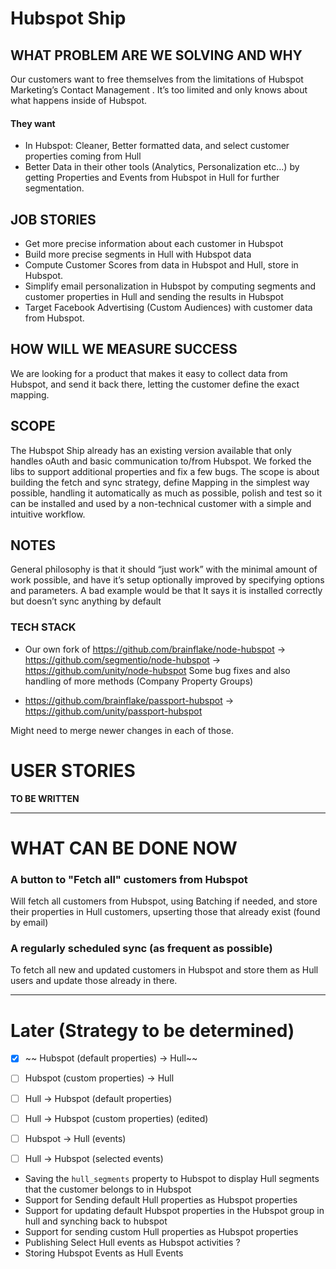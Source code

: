 # Hubspot Ship

## WHAT PROBLEM ARE WE SOLVING AND WHY

Our customers want to free themselves from the limitations of Hubspot Marketing’s Contact Management . It’s too limited and only knows about what happens inside of Hubspot.

#### They want

* In Hubspot: Cleaner, Better formatted data, and select customer properties coming from Hull
* Better Data in their other tools (Analytics, Personalization etc…) by getting Properties and Events from Hubspot in Hull for further segmentation.

## JOB STORIES

* Get more precise information about each customer in Hubspot
* Build more precise segments in Hull with Hubspot data
* Compute Customer Scores from data in Hubspot and Hull, store in Hubspot.
* Simplify email personalization in Hubspot by computing segments and customer properties in Hull and sending the results in Hubspot
* Target Facebook Advertising (Custom Audiences) with customer data from Hubspot. 

## HOW WILL WE MEASURE SUCCESS

We are looking for a product that makes it easy to collect data from Hubspot, and send it back there, letting the customer define the exact mapping.

## SCOPE

The Hubspot Ship already has an existing version available that only handles oAuth and basic communication to/from Hubspot. We forked the libs to support additional properties and fix a few bugs. The scope is about building the fetch and sync strategy, define Mapping in the simplest way possible, handling it automatically as much as possible, polish and test so it can be installed and used by a non-technical customer with a simple and intuitive workflow.

## NOTES

General philosophy is that it should “just work” with the minimal amount of work possible, and have it’s setup optionally improved by specifying options and parameters.  A bad example would be that It says it is installed correctly but doesn’t sync anything by default

### TECH STACK

- Our own fork of https://github.com/brainflake/node-hubspot → https://github.com/segmentio/node-hubspot →
https://github.com/unity/node-hubspot
Some bug fixes and also handling of more methods (Company Property Groups)

- https://github.com/brainflake/passport-hubspot →
https://github.com/unity/passport-hubspot

Might need to merge newer changes in each of those.

# USER STORIES
__TO BE WRITTEN__

---

# WHAT CAN BE DONE NOW

### A button to "Fetch all" customers from Hubspot
Will fetch all customers from Hubspot, using Batching if needed, and store their properties in Hull customers, upserting those that already exist (found by email)

### A regularly scheduled sync (as frequent as possible)
To fetch all new and updated customers in Hubspot and store them as Hull users and update those already in there.

---

# Later (Strategy to be determined)


- [x] ~~ Hubspot (default properties) -> Hull~~
- [ ] Hubspot (custom properties) -> Hull
- [ ] Hull -> Hubspot (default properties)
- [ ] Hull -> Hubspot (custom properties) (edited)
- [ ] Hubspot -> Hull (events)
- [ ] Hull -> Hubspot (selected events)



- Saving the `hull_segments` property to Hubspot to display Hull segments that the customer belongs to in Hubspot
- Support for Sending default Hull properties as Hubspot properties
- Support for updating default Hubspot properties in the Hubspot group in hull and synching back to hubspot
- Support for sending custom Hull properties as Hubspot properties 
- Publishing Select Hull events as Hubspot activities ?
- Storing Hubspot Events as Hull Events
